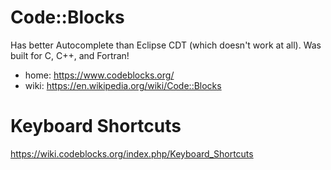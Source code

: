 # Code::Blocks
Has better Autocomplete than Eclipse CDT (which doesn't work at all). Was built for C, C++, and Fortran!

- home: https://www.codeblocks.org/
- wiki: https://en.wikipedia.org/wiki/Code::Blocks

# Keyboard Shortcuts
https://wiki.codeblocks.org/index.php/Keyboard_Shortcuts
